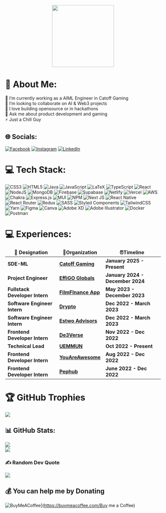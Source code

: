 <div align="center">
  <img height="200" src="https://media.giphy.com/media/qgQUggAC3Pfv687qPC/giphy.gif"  />
</div>

# 💫 About Me:
🔭 I’m currently working as a AIML Engineer in Catoff Gaming<br>👯 I’m looking to collaborate on AI & Web3 projects<br>🌱 I love building opensource or in hackathons <br>💬 Ask me about product development and gaming<br>⚡ Just a Chill Guy

## 🌐 Socials:
[![Facebook](https://img.shields.io/badge/Facebook-%231877F2.svg?logo=Facebook&logoColor=white)](https://facebook.com/soumik.baksi.9) [![Instagram](https://img.shields.io/badge/Instagram-%23E4405F.svg?logo=Instagram&logoColor=white)](https://instagram.com/_.sbaksi.tfa._) [![LinkedIn](https://img.shields.io/badge/LinkedIn-%230077B5.svg?logo=linkedin&logoColor=white)](https://linkedin.com/in/soumik-baksi) 

# 💻 Tech Stack:
![CSS3](https://img.shields.io/badge/css3-%231572B6.svg?style=for-the-badge&logo=css3&logoColor=white) ![HTML5](https://img.shields.io/badge/html5-%23E34F26.svg?style=for-the-badge&logo=html5&logoColor=white) ![Java](https://img.shields.io/badge/java-%23ED8B00.svg?style=for-the-badge&logo=java&logoColor=white) ![JavaScript](https://img.shields.io/badge/javascript-%23323330.svg?style=for-the-badge&logo=javascript&logoColor=%23F7DF1E) ![LaTeX](https://img.shields.io/badge/latex-%23008080.svg?style=for-the-badge&logo=latex&logoColor=white) ![TypeScript](https://img.shields.io/badge/typescript-%23007ACC.svg?style=for-the-badge&logo=typescript&logoColor=white) ![React](https://img.shields.io/badge/react-%2320232a.svg?style=for-the-badge&logo=react&logoColor=%2361DAFB) ![NodeJS](https://img.shields.io/badge/node.js-6DA55F?style=for-the-badge&logo=node.js&logoColor=white) ![MongoDB](https://img.shields.io/badge/MongoDB-%234ea94b.svg?style=for-the-badge&logo=mongodb&logoColor=white) ![Firebase](https://img.shields.io/badge/firebase-%23039BE5.svg?style=for-the-badge&logo=firebase) 	![Supabase](https://img.shields.io/badge/Supabase-3ECF8E?style=for-the-badge&logo=supabase&logoColor=white) ![Netlify](https://img.shields.io/badge/netlify-%23000000.svg?style=for-the-badge&logo=netlify&logoColor=#00C7B7) ![Vercel](https://img.shields.io/badge/vercel-%23000000.svg?style=for-the-badge&logo=vercel&logoColor=white) ![AWS](https://img.shields.io/badge/AWS-%23FF9900.svg?style=for-the-badge&logo=amazon-aws&logoColor=white) ![Chakra](https://img.shields.io/badge/chakra-%234ED1C5.svg?style=for-the-badge&logo=chakraui&logoColor=white) ![Express.js](https://img.shields.io/badge/express.js-%23404d59.svg?style=for-the-badge&logo=express&logoColor=%2361DAFB) ![MUI](https://img.shields.io/badge/MUI-%230081CB.svg?style=for-the-badge&logo=material-ui&logoColor=white) ![NPM](https://img.shields.io/badge/NPM-%23000000.svg?style=for-the-badge&logo=npm&logoColor=white) ![Next JS](https://img.shields.io/badge/Next-black?style=for-the-badge&logo=next.js&logoColor=white) ![React Native](https://img.shields.io/badge/react_native-%2320232a.svg?style=for-the-badge&logo=react&logoColor=%2361DAFB) ![React Router](https://img.shields.io/badge/React_Router-CA4245?style=for-the-badge&logo=react-router&logoColor=white) ![Redux](https://img.shields.io/badge/redux-%23593d88.svg?style=for-the-badge&logo=redux&logoColor=white) ![SASS](https://img.shields.io/badge/SASS-hotpink.svg?style=for-the-badge&logo=SASS&logoColor=white) ![Styled Components](https://img.shields.io/badge/styled--components-DB7093?style=for-the-badge&logo=styled-components&logoColor=white) ![TailwindCSS](https://img.shields.io/badge/tailwindcss-%2338B2AC.svg?style=for-the-badge&logo=tailwind-css&logoColor=white) ![Yarn](https://img.shields.io/badge/yarn-%232C8EBB.svg?style=for-the-badge&logo=yarn&logoColor=white) 	![Figma](https://img.shields.io/badge/figma-%23F24E1E.svg?style=for-the-badge&logo=figma&logoColor=white) ![Canva](https://img.shields.io/badge/Canva-%2300C4CC.svg?style=for-the-badge&logo=Canva&logoColor=white) ![Adobe XD](https://img.shields.io/badge/Adobe%20XD-470137?style=for-the-badge&logo=Adobe%20XD&logoColor=#FF61F6) ![Adobe Illustrator](https://img.shields.io/badge/adobeillustrator-%23FF9A00.svg?style=for-the-badge&logo=adobeillustrator&logoColor=white) ![Docker](https://img.shields.io/badge/docker-%230db7ed.svg?style=for-the-badge&logo=docker&logoColor=white) ![Postman](https://img.shields.io/badge/Postman-FF6C37?style=for-the-badge&logo=postman&logoColor=white)

# 💻 Experiences:
<table>
  <thead align="center">
    <tr border: none;>
      <td><b> 💼 Designation </b></td> 
      <td><b> 🏢Organization </b></td> 
      <td><b> ⏰Timeline  </b></td> 
      </tr>
  </thead>
  <tbody> 
  <tr>
      <td> <b> SDE-ML </b> </td>
      <td><a href="https://www.catoff.xyz/"/><b>Catoff Gaming</b></a></td>
      <td> <b> January 2025 - Present </b> </td>
   </tr>
   <tr>
      <td> <b> Project Engineer </b> </td>
      <td><a href="https://www.effigoglobal.com/"/><b>EffiGO Globals</b></a></td>
      <td> <b> January 2024 - December 2024 </b> </td>
   </tr> 
  <tr>
      <td> <b> Fullstack Developer Intern </b> </td>
      <td><a href="https://filmfinance.app/"/><b>FilmFInance App</b></a></td>
      <td> <b> May 2023 - December 2023 </b> </td>
   </tr> 
  <tr>
      <td> <b>Software Engineer Intern</b> </td>
      <td><a href="https://drypto-pied.vercel.app/"/><b>Drypto</b></a></td>
      <td> <b>Dec 2022 - March 2023 </b> </td>
   </tr>

   <tr>
      <td> <b>Software Engineer Intern</b> </td>
      <td><a href="https://estwoadvisors.com/"/><b>Estwo Advisors</b></a></td>
      <td> <b>Dec 2022 - March 2023 </b> </td>
   </tr>
  <tr>
      <td> <b>Frontend Developer Intern</b> </td>
      <td><a href="https://de3verse.com/"/><b>De3Verse</b></a></td>
      <td> <b>Nov 2022 - Dec 2022 </b> </td>
   </tr>  
   <tr>
      <td> <b> Technical Lead </b> </td>
      <td><a href="https://uemmun.in/"/><b>UEMMUN</b></a></td>
      <td> <b> Oct 2022 - Present </b> </td>
   </tr>
   <tr>
      <td> <b> Frontend Developer Intern </b> </td>
      <td><a href="https://pop-cart-ecom-simplified.vercel.app/"/><b>YouAreAwesome</b></a></td>
      <td> <b> Aug 2022 - Dec 2022  </b> </td>
   </tr>
   <tr>
      <td> <b> Frontend Developer Intern </b> </td>
      <td><a href="https://www.pephub.tech/"/><b>Pephub</b></a></td>
      <td> <b> June 2022 - Dec 2022 </b> </td>
   </tr> 
   </tbody>  
</table>

# 🏆 GitHub Trophies
![](https://github-profile-trophy.vercel.app/?username=soumikbaksi18&theme=radical&no-frame=true&no-bg=false&margin-w=4)

## 📊 GitHub Stats:
![](https://github-readme-streak-stats.herokuapp.com/?user=soumikbaksi18&theme=dark&hide_border=false)<br/>
![](https://github-readme-stats.vercel.app/api/top-langs/?username=soumikbaksi18&theme=dark&hide_border=false&include_all_commits=true&count_private=true&layout=compact)

### ✍️ Random Dev Quote
![](https://quotes-github-readme.vercel.app/api?type=horizontal&theme=radical)

## 💰 You can help me by Donating
![BuyMeACoffee]()](https://buymeacoffee.com/Buy me a Coffee) 

  
<!-- Proudly created with GPRM ( https://gprm.itsvg.in ) -->
